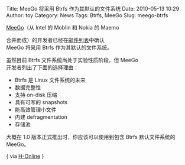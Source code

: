 Title: MeeGo 将采用 Btrfs 作为其默认的文件系统
Date: 2010-05-13 10:29
Author: toy
Category: News
Tags: Btrfs, MeeGo
Slug: meego-btrfs

[MeeGo](http://meego.com/)（从 Intel 的 Moblin 和 Nokia 的 Maemo  

合并而成）的开发者已经在[邮件列表](http://article.gmane.org/gmane.comp.handhelds.meego.devel/1510)中确认  
MeeGo 将采用 Btrfs 作为其默认的文件系统。

虽然目前 Btrfs 文件系统尚处于实验性质阶段，但 MeeGo  
开发者列出了下面的选择理由：

+ Btrfs 是 Linux 文件系统的未来  
+ 数据完整性  
+ 支持 on-disk 压缩  
+ 具有可写的 snapshots  
+ 能高效管理小文件  
+ 内建 defragmentation  
+ 存储池

大概在 1.0 版本正式推出时，你应该可以使用到包含 Btrfs 默认文件系统的  
MeeGo。

{ via
[H-Online](http://www.h-online.com/open/news/item/MeeGo-project-chooses-Btrfs-as-standard-file-system-999051.html)
}
